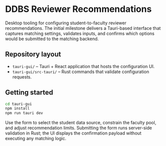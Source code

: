 # DDBS Reviewer Recommendations

Desktop tooling for configuring student-to-faculty reviewer recommendations. The
initial milestone delivers a Tauri-based interface that captures matching
settings, validates inputs, and confirms which options would be submitted to the
matching backend.

## Repository layout

- `tauri-gui/` – Tauri + React application that hosts the configuration UI.
- `tauri-gui/src-tauri/` – Rust commands that validate configuration requests.

## Getting started

```bash
cd tauri-gui
npm install
npm run tauri dev
```

Use the form to select the student data source, constrain the faculty pool, and
adjust recommendation limits. Submitting the form runs server-side validation in
Rust; the UI displays the confirmation payload without executing any matching
logic.
